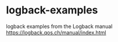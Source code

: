 # logback-examples

logback examples from the Logback manual  
https://logback.qos.ch/manual/index.html
